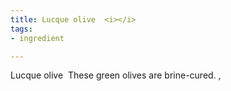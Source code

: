```yaml
---
title: Lucque olive  <i></i>
tags:
- ingredient

---
```

Lucque olive  These green olives are brine-cured. ,
